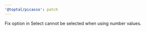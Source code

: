```yaml
---
'@toptal/picasso': patch
---
```


Fix option in Select cannot be selected when using number values.
